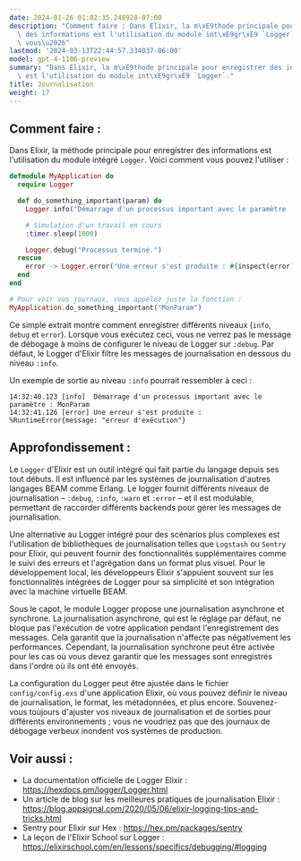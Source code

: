 ```yaml
---
date: 2024-01-26 01:02:35.248928-07:00
description: "Comment faire : Dans Elixir, la m\xE9thode principale pour enregistrer\
  \ des informations est l'utilisation du module int\xE9gr\xE9 `Logger`. Voici comment\
  \ vous\u2026"
lastmod: '2024-03-13T22:44:57.334037-06:00'
model: gpt-4-1106-preview
summary: "Dans Elixir, la m\xE9thode principale pour enregistrer des informations\
  \ est l'utilisation du module int\xE9gr\xE9 `Logger`."
title: Journalisation
weight: 17
---
```


## Comment faire :
Dans Elixir, la méthode principale pour enregistrer des informations est l'utilisation du module intégré `Logger`. Voici comment vous pouvez l'utiliser :

```elixir
defmodule MyApplication do
  require Logger

  def do_something_important(param) do
    Logger.info("Démarrage d'un processus important avec le paramètre : #{param}")

    # Simulation d'un travail en cours
    :timer.sleep(1000)

    Logger.debug("Processus terminé.")
  rescue
    error -> Logger.error("Une erreur s'est produite : #{inspect(error)}")
  end
end

# Pour voir vos journaux, vous appelez juste la fonction :
MyApplication.do_something_important("MonParam")
```

Ce simple extrait montre comment enregistrer différents niveaux (`info`, `debug` et `error`). Lorsque vous exécutez ceci, vous ne verrez pas le message de débogage à moins de configurer le niveau de Logger sur `:debug`. Par défaut, le Logger d'Elixir filtre les messages de journalisation en dessous du niveau `:info`.

Un exemple de sortie au niveau `:info` pourrait ressembler à ceci :
```
14:32:40.123 [info]  Démarrage d'un processus important avec le paramètre : MonParam
14:32:41.126 [error] Une erreur s'est produite : %RuntimeError{message: "erreur d'exécution"}
```

## Approfondissement :
Le `Logger` d'Elixir est un outil intégré qui fait partie du langage depuis ses tout débuts. Il est influencé par les systèmes de journalisation d'autres langages BEAM comme Erlang. Le logger fournit différents niveaux de journalisation – `:debug`, `:info`, `:warn` et `:error` – et il est modulable, permettant de raccorder différents backends pour gérer les messages de journalisation.

Une alternative au Logger intégré pour des scénarios plus complexes est l'utilisation de bibliothèques de journalisation telles que `Logstash` ou `Sentry` pour Elixir, qui peuvent fournir des fonctionnalités supplémentaires comme le suivi des erreurs et l'agrégation dans un format plus visuel. Pour le développement local, les développeurs Elixir s'appuient souvent sur les fonctionnalités intégrées de Logger pour sa simplicité et son intégration avec la machine virtuelle BEAM.

Sous le capot, le module Logger propose une journalisation asynchrone et synchrone. La journalisation asynchrone, qui est le réglage par défaut, ne bloque pas l'exécution de votre application pendant l'enregistrement des messages. Cela garantit que la journalisation n'affecte pas négativement les performances. Cependant, la journalisation synchrone peut être activée pour les cas où vous devez garantir que les messages sont enregistrés dans l'ordre où ils ont été envoyés.

La configuration du Logger peut être ajustée dans le fichier `config/config.exs` d'une application Elixir, où vous pouvez définir le niveau de journalisation, le format, les métadonnées, et plus encore. Souvenez-vous toujours d'ajuster vos niveaux de journalisation et de sorties pour différents environnements ; vous ne voudriez pas que des journaux de débogage verbeux inondent vos systèmes de production.

## Voir aussi :
- La documentation officielle de Logger Elixir : https://hexdocs.pm/logger/Logger.html
- Un article de blog sur les meilleures pratiques de journalisation Elixir : https://blog.appsignal.com/2020/05/06/elixir-logging-tips-and-tricks.html
- Sentry pour Elixir sur Hex : https://hex.pm/packages/sentry
- La leçon de l'Elixir School sur Logger : https://elixirschool.com/en/lessons/specifics/debugging/#logging
